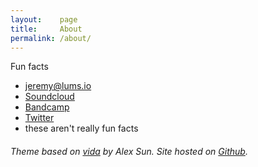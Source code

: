 ```yaml
---
layout:    page
title:     About
permalink: /about/
---
```


Fun facts

- jeremy@lums.io
- [Soundcloud](https://soundcloud.com/lumsdnb)
- [Bandcamp](https://lums.bandcamp.com)
- [Twitter](https://twitter.com/lumsdnb)
- these aren't really fun facts

###### Theme based on [vida](https://github.com/syaning/vida) by Alex Sun. Site hosted on [Github](https://pages.github.com/).